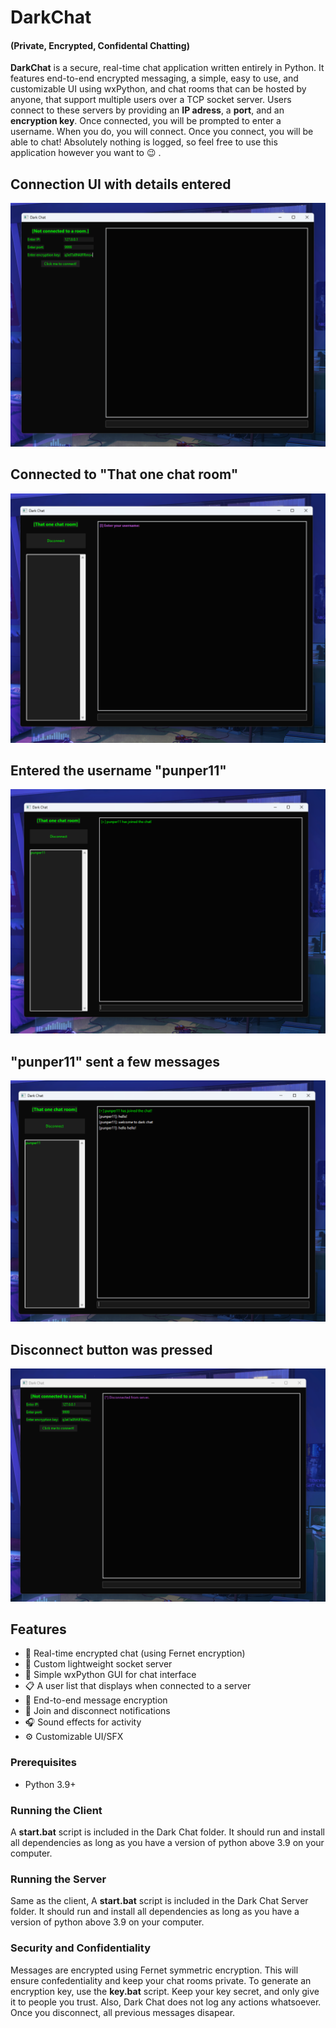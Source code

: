 # DarkChat
#### (Private, Encrypted, Confidental Chatting)
**DarkChat** is a secure, real-time chat application written entirely in Python. It features end-to-end encrypted messaging, a simple, easy to use, and customizable UI using wxPython, and chat rooms that can be hosted by anyone, that support multiple users over a TCP socket server. Users connect to these servers by providing an **IP adress**, a **port**, and an **encryption key**. Once connected, you will be prompted to enter a username. When you do, you will connect. Once you connect, you will be able to chat! Absolutely nothing is logged, so feel free to use this application however you want to 😉 .  

## Connection UI with details entered
![DarkChat Preview 1](img/preview1.png)

## Connected to "That one chat room"
![DarkChat Preview 2](img/preview2.png)

## Entered the username "punper11"
![DarkChat Preview 3](img/preview3.png)

## "punper11" sent a few messages
![DarkChat Preview 4](img/preview4.png)

## Disconnect button was pressed
![DarkChat Preview 5](img/preview5.png)

## Features

- 💬 Real-time encrypted chat (using Fernet encryption)
- 🧪 Custom lightweight socket server
- 🎨 Simple wxPython GUI for chat interface
- 📋 A user list that displays when connected to a server
- 🔐 End-to-end message encryption
- 🧍 Join and disconnect notifications
- 🎧 Sound effects for activity
- ⚙️ Customizable UI/SFX

### Prerequisites

- Python 3.9+

### Running the Client

A **start.bat** script is included in the Dark Chat folder. It should run and install all dependencies as long as you have a version of python above 3.9 on your computer.

### Running the Server

Same as the client, A **start.bat** script is included in the Dark Chat Server folder. It should run and install all dependencies as long as you have a version of python above 3.9 on your computer.

### Security and Confidentiality
Messages are encrypted using Fernet symmetric encryption. This will ensure confedentiality and keep your chat rooms private. To generate an encryption key, use the **key.bat** script. Keep your key secret, and only give it to people you trust. Also, Dark Chat does not log any actions whatsoever. Once you disconnect, all previous messages disapear. 
